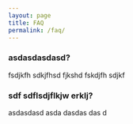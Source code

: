 ```yaml
---
layout: page
title: FAQ
permalink: /faq/
---
```


### asdasdasdasd?

fsdjkfh sdkjfhsd fjkshd fskdjfh sdjkf

### sdf sdflsdjflkjw erklj?

asdasdasd asda dasdas das d

